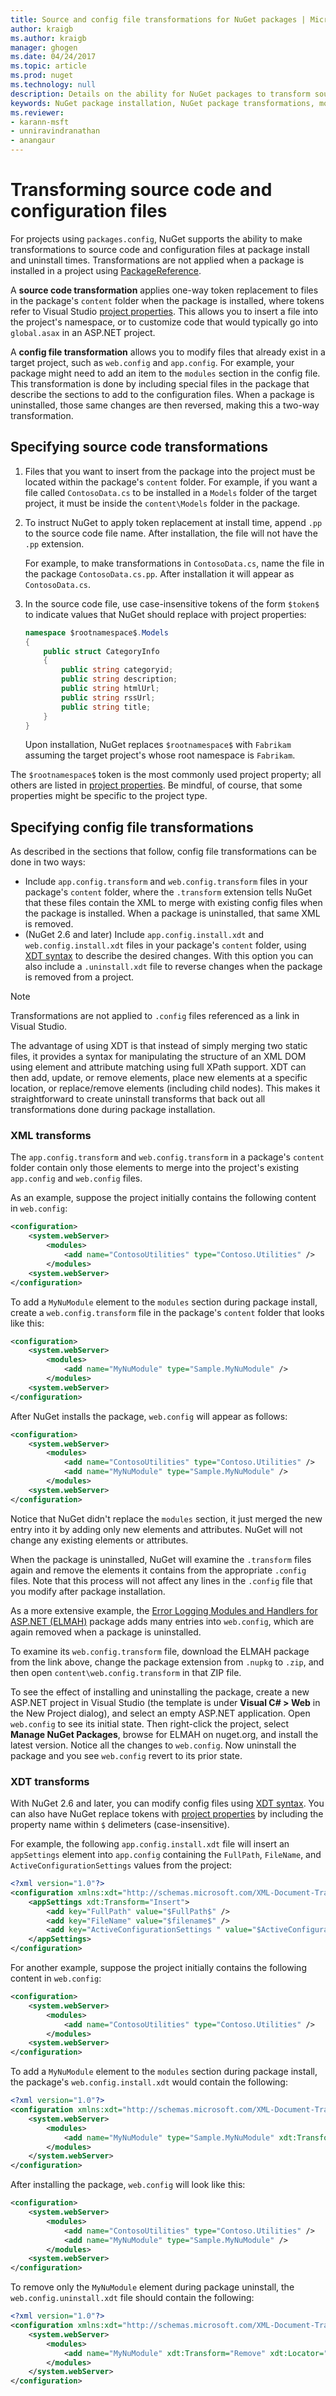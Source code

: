 ```yaml
---
title: Source and config file transformations for NuGet packages | Microsoft Docs
author: kraigb
ms.author: kraigb
manager: ghogen
ms.date: 04/24/2017
ms.topic: article
ms.prod: nuget
ms.technology: null
description: Details on the ability for NuGet packages to transform source code and configuration (XML) files when installed.
keywords: NuGet package installation, NuGet package transformations, modifying configuration files, modifying source code
ms.reviewer:
- karann-msft
- unniravindranathan
- anangaur
---
```


# Transforming source code and configuration files

For projects using `packages.config`, NuGet supports the ability to make transformations to source code and configuration files at package install and uninstall times. Transformations are not applied when a package is installed in a project using [PackageReference](../consume-packages/package-references-in-project-files.md).

A **source code transformation** applies one-way token replacement to files in the package's `content` folder when the package is installed, where tokens refer to Visual Studio [project properties](/dotnet/api/vslangproj.projectproperties?view=visualstudiosdk-2017&viewFallbackFrom=netframework-4.7). This allows you to insert a file into the project's namespace, or to customize code that would typically go into `global.asax` in an ASP.NET project.

A **config file transformation** allows you to modify files that already exist in a target project, such as `web.config` and `app.config`. For example, your package might need to add an item to the `modules` section in the config file. This transformation is done by including special files in the package that describe the sections to add to the configuration files. When a package is uninstalled, those same changes are then reversed, making this a two-way transformation.

## Specifying source code transformations

1. Files that you want to insert from the package into the project must be located within the package's `content` folder. For example, if you want a file called `ContosoData.cs` to be installed in a `Models` folder of the target project, it must be inside the `content\Models` folder in the package.

1. To instruct NuGet to apply token replacement at install time, append `.pp` to the source code file name. After installation, the file will not have the `.pp` extension.

    For example, to make transformations in `ContosoData.cs`, name the file in the package `ContosoData.cs.pp`. After installation it will appear as `ContosoData.cs`.

1. In the source code file, use case-insensitive tokens of the form `$token$` to indicate values that NuGet should replace with project properties:

    ```cs
    namespace $rootnamespace$.Models
    {
        public struct CategoryInfo
        {
            public string categoryid;
            public string description;
            public string htmlUrl;
            public string rssUrl;
            public string title;
        }
    }
    ```

    Upon installation, NuGet replaces `$rootnamespace$` with `Fabrikam` assuming the target project's whose root namespace is `Fabrikam`.

The `$rootnamespace$` token is the most commonly used project property; all others are listed in [project properties](/dotnet/api/vslangproj.projectproperties?view=visualstudiosdk-2017&viewFallbackFrom=netframework-4.7). Be mindful, of course, that some properties might be specific to the project type.

## Specifying config file transformations

As described in the sections that follow, config file transformations can be done in two ways:

- Include `app.config.transform` and `web.config.transform` files in your package's `content` folder, where the `.transform` extension tells NuGet that these files contain the XML to merge with existing config files when the package is installed. When a package is uninstalled, that same XML is removed.
- (NuGet 2.6 and later) Include `app.config.install.xdt` and `web.config.install.xdt` files in your package's `content` folder, using [XDT syntax](https://msdn.microsoft.com/library/dd465326.aspx) to describe the desired changes. With this option you can also include a `.uninstall.xdt` file to reverse changes when the package is removed from a project.

> [!Note]
> Transformations are not applied to `.config` files referenced as a link in Visual Studio.

The advantage of using XDT is that instead of simply merging two static files, it provides a syntax for manipulating the structure of an XML DOM using element and attribute matching using full XPath support. XDT can then add, update, or remove elements, place new elements at a specific location, or replace/remove elements (including child nodes). This makes it straightforward to create uninstall transforms that back out all transformations done during package installation.

### XML transforms

The `app.config.transform` and `web.config.transform` in a package's `content` folder contain only those elements to merge into the project's existing `app.config` and `web.config` files.

As an example, suppose the project initially contains the following content in `web.config`:

```xml
<configuration>
    <system.webServer>
        <modules>
            <add name="ContosoUtilities" type="Contoso.Utilities" />
        </modules>
    <system.webServer>
</configuration>
```

To add a `MyNuModule` element to the `modules` section during package install, create a `web.config.transform` file in the package's `content` folder that looks like this:

```xml
<configuration>
    <system.webServer>
        <modules>
            <add name="MyNuModule" type="Sample.MyNuModule" />
        </modules>
    <system.webServer>
</configuration>
```

After NuGet installs the package, `web.config` will appear as follows:

```xml
<configuration>
    <system.webServer>
        <modules>
            <add name="ContosoUtilities" type="Contoso.Utilities" />
            <add name="MyNuModule" type="Sample.MyNuModule" />
        </modules>
    <system.webServer>
</configuration>
```

Notice that NuGet didn't replace the `modules` section, it just merged the new entry into it by adding only new elements and attributes. NuGet will not change any existing elements or attributes.

When the package is uninstalled, NuGet will examine the `.transform` files again and remove the elements it contains from the appropriate `.config` files. Note that this process will not affect any lines in the `.config` file that you modify after package installation.

As a more extensive example, the [Error Logging Modules and Handlers for ASP.NET (ELMAH)](https://www.nuget.org/packages/elmah/) package adds many entries into `web.config`, which are again removed when a package is uninstalled.

To examine its `web.config.transform` file, download the ELMAH package from the link above, change the package extension from `.nupkg` to `.zip`, and then open `content\web.config.transform` in that ZIP file.

To see the effect of installing and uninstalling the package, create a new ASP.NET project in Visual Studio (the template is under **Visual C# > Web** in the New Project dialog), and select an empty ASP.NET application. Open `web.config` to see its initial state. Then right-click the project, select **Manage NuGet Packages**, browse for ELMAH on nuget.org, and install the latest version. Notice all the changes to `web.config`. Now uninstall the package and you see `web.config` revert to its prior state.

### XDT transforms

With NuGet 2.6 and later, you can modify config files using [XDT syntax](https://msdn.microsoft.com/library/dd465326.aspx). You can also have NuGet replace tokens with [project properties](/dotnet/api/vslangproj.projectproperties?view=visualstudiosdk-2017&viewFallbackFrom=netframework-4.7) by including the property name within `$` delimeters (case-insensitive).

For example, the following `app.config.install.xdt` file will insert an `appSettings` element into `app.config` containing the `FullPath`, `FileName`, and `ActiveConfigurationSettings` values from the project:

```xml
<?xml version="1.0"?>
<configuration xmlns:xdt="http://schemas.microsoft.com/XML-Document-Transform">
    <appSettings xdt:Transform="Insert">
        <add key="FullPath" value="$FullPath$" />
        <add key="FileName" value="$filename$" />
        <add key="ActiveConfigurationSettings " value="$ActiveConfigurationSettings$" />
    </appSettings>
</configuration>
```

For another example, suppose the project initially contains the following content in `web.config`:

```xml
<configuration>
    <system.webServer>
        <modules>
            <add name="ContosoUtilities" type="Contoso.Utilities" />
        </modules>
    <system.webServer>
</configuration>
```

To add a `MyNuModule` element to the `modules` section during package install, the package's `web.config.install.xdt` would contain the following:

```xml
<?xml version="1.0"?>
<configuration xmlns:xdt="http://schemas.microsoft.com/XML-Document-Transform">
    <system.webServer>
        <modules>
            <add name="MyNuModule" type="Sample.MyNuModule" xdt:Transform="Insert" />
        </modules>
    </system.webServer>
</configuration>
```

After installing the package, `web.config` will look like this:

```xml
<configuration>
    <system.webServer>
        <modules>
            <add name="ContosoUtilities" type="Contoso.Utilities" />
            <add name="MyNuModule" type="Sample.MyNuModule" />
        </modules>
    <system.webServer>
</configuration>
```

To remove only the `MyNuModule` element during package uninstall, the `web.config.uninstall.xdt` file should contain the following:

```xml
<?xml version="1.0"?>
<configuration xmlns:xdt="http://schemas.microsoft.com/XML-Document-Transform">
    <system.webServer>
        <modules>
            <add name="MyNuModule" xdt:Transform="Remove" xdt:Locator="Match(name)" />
        </modules>
    </system.webServer>
</configuration>
```
